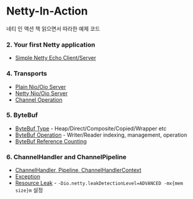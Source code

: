 # Netty-In-Action
네티 인 액션 책 읽으면서 따라한 예제 코드

### 2. Your first Netty application
- [Simple Netty Echo Client/Server](https://github.com/O0oO0Oo/Netty-In-Action/tree/main/netty/src/main/java/org/study/chp2)
  
### 4. Transports
- [Plain Nio/Oio Server](https://github.com/O0oO0Oo/Netty-In-Action/tree/main/netty/src/main/java/org/study/chp4/without_netty)
- [Netty Nio/Oio Server](https://github.com/O0oO0Oo/Netty-In-Action/tree/main/netty/src/main/java/org/study/chp4/with_netty)
- [Channel Operation](https://github.com/O0oO0Oo/Netty-In-Action/blob/main/netty/src/main/java/org/study/chp4/channel_ops/ChannelOps.java)
  
### 5. ByteBuf
- [ByteBuf Type](https://github.com/O0oO0Oo/Netty-In-Action/blob/main/netty/src/main/java/org/study/chp5/buffer_usage/Buffer.java) - Heap/Direct/Composite/Copied/Wrapper etc
- [ByteBuf Operation](https://github.com/O0oO0Oo/Netty-In-Action/blob/main/netty/src/main/java/org/study/chp5/bytebuf_operation/ByteBufOperation.java) - Writer/Reader indexing, management, operation
- [ByteBuf Reference Counting](https://github.com/O0oO0Oo/Netty-In-Action/blob/main/netty/src/main/java/org/study/chp5/bytebuf_reference_counting/ByteBufReferenceCounting.java)

### 6. ChannelHandler and ChannelPipeline
- [ChannelHandler, Pipeline, ChannelHandlerContext](https://github.com/O0oO0Oo/Netty-In-Action/tree/main/netty/src/main/java/org/study/chp6/channelpipeline/ctx)
- [Exception](https://github.com/O0oO0Oo/Netty-In-Action/tree/main/netty/src/main/java/org/study/chp6/exception)
- [Resource Leak](https://github.com/O0oO0Oo/Netty-In-Action/tree/main/netty/src/main/java/org/study/chp6/resourceleak) - <code>-Dio.netty.leakDetectionLevel=ADVANCED -mx{mem size}m</code> 설정
